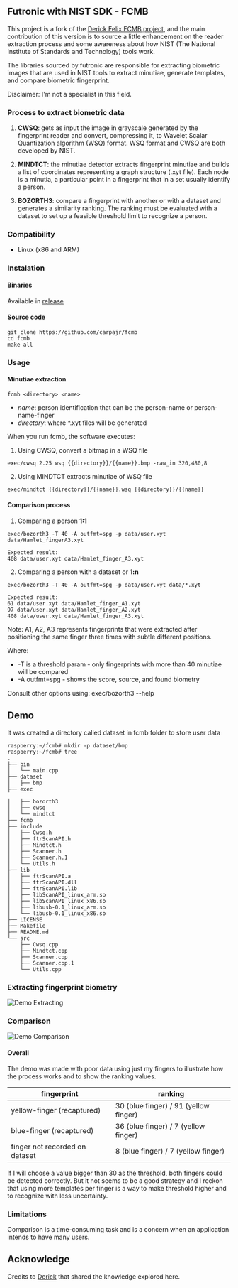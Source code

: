 ## Futronic with NIST SDK - FCMB

This project is a fork of the [Derick Felix FCMB project](https://github.com/derickfelix/fcmb/releases), and the main contribution of this version is to source a little enhancement on the reader extraction process and some awareness about how NIST (The National Institute of Standards and Technology) tools work.

The libraries sourced by futronic are responsible for extracting biometric images that are used in NIST tools to extract minutiae, generate templates, and compare biometric fingerprint.

Disclaimer: I'm not a specialist in this field.

### Process to extract biometric data

1. **CWSQ**: gets as input the image in grayscale generated by the fingerprint reader and convert, compressing it, to Wavelet Scalar Quantization algorithm (WSQ) format. WSQ format and CWSQ are both developed by NIST.

2. **MINDTCT**: the minutiae detector extracts fingerprint minutiae and builds a list of coordinates representing a graph structure (.xyt file). Each node is a minutia, a particular point in a fingerprint that in a set usually identify a person.

3. **BOZORTH3**: compare a fingerprint with another or with a dataset and generates a similarity ranking. The ranking must be evaluated with a dataset to set up a feasible threshold limit to recognize a person.


### Compatibility

* Linux (x86 and ARM)


### Instalation

#### Binaries

Available in [release](https://github.com/carpajr/fcmb/releases)

#### Source code

```
git clone https://github.com/carpajr/fcmb
cd fcmb
make all 
```

### Usage

#### Minutiae extraction

<code>fcmb &lt;directory&gt; &lt;name&gt;</code><br/>

* *name*: person identification that can be the person-name or person-name-finger
* *directory*: where *.xyt files will be generated


When you run fcmb, the software executes:
1. Using CWSQ, convert a bitmap in a WSQ file

```exec/cwsq 2.25 wsq {{directory}}/{{name}}.bmp -raw_in 320,480,8```

2. Using MINDTCT extracts minutiae of WSQ file

```exec/mindtct {{directory}}/{{name}}.wsq {{directory}}/{{name}}```


#### Comparison process

1. Comparing a person **1:1**

 ```exec/bozorth3 -T 40 -A outfmt=spg -p data/user.xyt data/Hamlet_fingerA3.xyt```

```
Expected result:
408 data/user.xyt data/Hamlet_finger_A3.xyt
```

2. Comparing a person with a dataset or **1:n**

```exec/bozorth3 -T 40 -A outfmt=spg -p data/user.xyt data/*.xyt```

```
Expected result:
61 data/user.xyt data/Hamlet_finger_A1.xyt
97 data/user.xyt data/Hamlet_finger_A2.xyt
408 data/user.xyt data/Hamlet_finger_A3.xyt
```

Note: A1, A2, A3 represents fingerprints that were extracted after positioning the same finger three times with subtle different positions.

Where:
* -T is a threshold param - only fingerprints with more than 40 minutiae will be compared
* -A outfmt=spg - shows the score, source, and found biometry

Consult other options using:
exec/bozorth3 --help

## Demo

It was created a directory called dataset in fcmb folder to store user data

```
raspberry:~/fcmb# mkdir -p dataset/bmp
raspberry:~/fcmb# tree
.
├── bin
│   └── main.cpp
├── dataset
│   ├── bmp
├── exec

│   ├── bozorth3
│   ├── cwsq
│   └── mindtct
├── fcmb
├── include
│   ├── Cwsq.h
│   ├── ftrScanAPI.h
│   ├── Mindtct.h
│   ├── Scanner.h
│   ├── Scanner.h.1
│   └── Utils.h
├── lib
│   ├── ftrScanAPI.a
│   ├── ftrScanAPI.dll
│   ├── ftrScanAPI.lib
│   ├── libScanAPI_linux_arm.so
│   ├── libScanAPI_linux_x86.so
│   ├── libusb-0.1_linux_arm.so
│   └── libusb-0.1_linux_x86.so
├── LICENSE
├── Makefile
├── README.md
└── src
    ├── Cwsq.cpp
    ├── Mindtct.cpp
    ├── Scanner.cpp
    ├── Scanner.cpp.1
    └── Utils.cpp
```

### Extracting fingerprint biometry

![Demo Extracting](https://github.com/carpajr/fcmb/blob/master/misc/extraction.gif)

### Comparison

![Demo Comparison](https://github.com/carpajr/fcmb/blob/master/misc/comparison.gif)


#### Overall

The demo was made with poor data using just my fingers to illustrate how the process works and to show the ranking values. 

| fingerprint | ranking |
| --- | --- |
| yellow-finger (recaptured) | 30 (blue finger) / 91 (yellow finger) |
| blue-finger (recaptured) | 36 (blue finger) / 7 (yellow finger) |
| finger not recorded on dataset | 8 (blue finger) / 7 (yellow finger) |

If I will choose a value bigger than 30 as the threshold, both fingers could be detected correctly. But it not seems to be a good strategy and I reckon that using more templates per finger is a way to make threshold higher and to recognize with less uncertainty.


### Limitations

Comparison is a time-consuming task and is a concern when an application intends to have many users.


## Acknowledge
Credits to [Derick](https://github.com/derickfelix) that shared the knowledge explored here.


